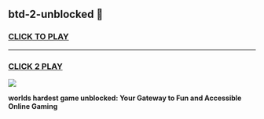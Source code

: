 
## btd-2-unblocked 👋
<h3>
<a href="https://premium.freeplayer.one?title=btd-2-unblocked&ref=14F">CLICK TO PLAY</a></h3>
<hr>

<h3>
<a href="https://premium.freeplayer.one?title=btd-2-unblocked&ref=14F">CLICK 2 PLAY</a>
  
</h3>

<a href="https://premium.freeplayer.one?title=btd-2-unblocked&ref=12F/"><img src="https://clearcache.store/games.png"></a>


**worlds hardest game unblocked: Your Gateway to Fun and Accessible Online Gaming**
